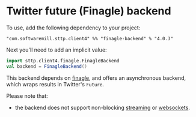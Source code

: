 # Twitter future (Finagle) backend

To use, add the following dependency to your project:

```
"com.softwaremill.sttp.client4" %% "finagle-backend" % "4.0.3"
```

Next you'll need to add an implicit value:

```scala
import sttp.client4.finagle.FinagleBackend
val backend = FinagleBackend()
```

This backend depends on [finagle](https://twitter.github.io/finagle/), and offers an asynchronous backend, which wraps results in Twitter's `Future`.

Please note that: 

* the backend does not support non-blocking [streaming](../requests/streaming.md) or [websockets](../other/websockets.md).
